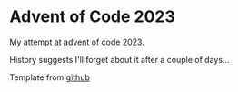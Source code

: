 # Advent of Code 2023

My attempt at [advent of code 2023](https://adventofcode.com/). 

History suggests I'll forget about it after a couple of days...

Template from [github](https://github.com/eduherminio/AdventOfCode.Template)